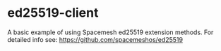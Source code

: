 # ed25519-client

A basic  example of using Spacemesh ed25519 extension methods.
For detailed info see: https://github.com/spacemeshos/ed25519